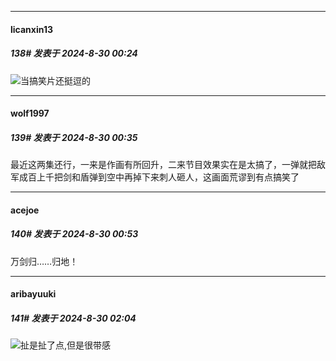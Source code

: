 ﻿
*****

####  licanxin13  
##### 138#       发表于 2024-8-30 00:24

<img src="https://static.saraba1st.com/image/smiley/face2017/066.png" referrerpolicy="no-referrer">当搞笑片还挺逗的


*****

####  wolf1997  
##### 139#       发表于 2024-8-30 00:35

最近这两集还行，一来是作画有所回升，二来节目效果实在是太搞了，一弹就把敌军成百上千把剑和盾弹到空中再掉下来刺人砸人，这画面荒谬到有点搞笑了


*****

####  acejoe  
##### 140#       发表于 2024-8-30 00:53

万剑归……归地！


*****

####  aribayuuki  
##### 141#       发表于 2024-8-30 02:04

<img src="https://static.saraba1st.com/image/smiley/face2017/063.png" referrerpolicy="no-referrer">扯是扯了点,但是很带感

